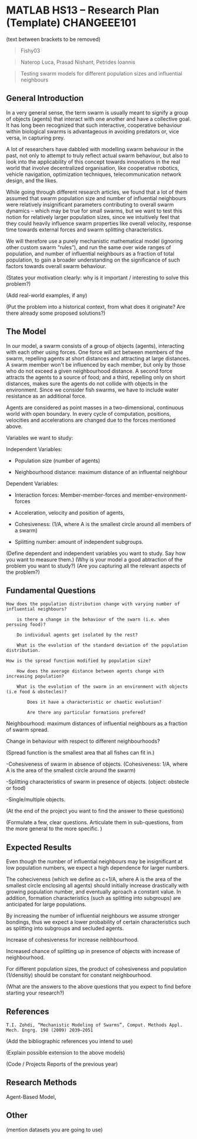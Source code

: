 # MATLAB HS13 – Research Plan (Template)  CHANGEEE101

(text between brackets to be removed)

> Fishy03

> Naterop Luca, Prasad Nishant, Petrides Ioannis

> Testing swarm models for different population sizes and influential neighbours

## General Introduction

In a very general sense, the term swarm is usually meant to signify a group of objects (agents) that interact with one another and have a collective goal. It has long been recognized that such interactive, cooperative behaviour within biological swarms is advantageous in avoiding predators or, vice versa, in capturing prey.

A lot of researchers have dabbled with modelling swarm behaviour in the past, not only to attempt to truly reflect actual swarm behaviour, but also to look into the applicability of this concept towards innovations in the real world that involve decentralized organisation, like cooperative robotics, vehicle navigation, optimization techniques, telecommunication network design, and the likes.

While going through different research articles, we found that a lot of them assumed that swarm population size and number of influential neighbours were relatively insignificant parameters contributing to overall swarm dynamics – which may be true for small swarms, but we want to test this notion for relatively larger population sizes, since we intuitively feel that they could heavily influence swarm properties like overall velocity, response time towards external forces and swarm splitting characteristics.

We will therefore use a purely mechanistic mathematical model (ignoring other custom swarm “rules”), and run the same over wide ranges of population, and number of influential neighbours as a fraction of total population, to gain a broader understanding on the significance of such factors towards overall swarm behaviour.

(States your motivation clearly: why is it important / interesting to solve this problem?)

(Add real-world examples, if any)

(Put the problem into a historical context, from what does it originate? Are there already some proposed solutions?)

## The Model

In our model, a swarm consists of a group of objects (agents), interacting with each other using forces. One force will act between members of the swarm, repelling agents at short distances and attracting at large distances. A swarm member won't be influenced by each member, but only by those who do not exceed a given neighbourhood distance. A second force attracts the agents to a source of food; and a third, repelling only on short distances, makes sure the agents do not collide with objects in the environment. Since we consider fish swarms, we have to include water resistance as an additional force.

Agents are considered as point masses in a two-dimensional, continuous world with open boundary. In every cycle of computation, positions, velocities and accelerations are changed due to the forces mentioned above.

Variables we want to study:

Independent Variables:

- Population size (number of agents)

- Neighbourhood distance: maximum distance of an influental neighbour

Dependent Variables:

- Interaction forces:  Member-member-forces and member-environment-forces

- Acceleration, velocity and position of agents,

- Cohesiveness: (1/A, where A is the smallest circle around all members of a swarm)

- Splitting number: amount of independent subgroups.


(Define dependent and independent variables you want to study. Say how you want to measure them.) (Why is your model a good abtraction of the problem you want to study?) (Are you capturing all the relevant aspects of the problem?)


## Fundamental Questions

    How does the population distribution change with varying number of influential neighbours?

        is there a change in the behaviour of the swarn (i.e. when persuing food)?

        Do individual agents get isolated by the rest?

        What is the evolution of the standard deviation of the population distribution.

    How is the spread function modified by population size?

        How does the average distance between agents change with increasing population?

        What is the evolution of the swarm in an environment with objects (i.e food & obstecles)?

            Does it have a characteristic or chaotic evolution?

            Are there any particular formations prefered?




Neighbourhood: maximum distances of influential neighbours as a fraction of swarm spread.

Change in behaviour with respect to different neighbourhoods?

(Spread function is the smallest area that all fishes can fit in.)

-Cohesiveness of swarm in absence of objects. (Cohesiveness: 1/A, where A is the area of the smallest circle around the swarm)

-Splitting characteristics of swarm in presence of objects. (object: obstecle or food)

-Single/multiple objects.




(At the end of the project you want to find the answer to these questions)

(Formulate a few, clear questions. Articulate them in sub-questions, from the more general to the more specific. )


## Expected Results

Even though the number of influential neighbours may be insignificant at low population numbers, we expect a high dependence for larger numbers.

The coheciveness (which we define as c=1/A, where A is the area of the smallest circle enclosing all agents) should initially increase drastically with growing population number, and eventually aproach a constant value. In addition, formation characteristics (such as splitting into subgroups) are anticipated for large populations.

By increasing the number of influential neighbours we assume stronger bondings, thus we expect a lower probability of certain characteristics such as splitting into subgroups and secluded agents.

Increase of cohesiveness for increase neibhbourhood.

Increased chance of splitting up in presence of objects with increase of neighbourhood.

For different population sizes, the product of cohesiveness and population (1/densitiy) should be constant for constant neighbourhood.

(What are the answers to the above questions that you expect to find before starting your research?)


## References

    T.I. Zohdi, “Mechanistic Modeling of Swarms”, Comput. Methods Appl. Mech. Engrg. 198 (2009) 2039–2051

(Add the bibliographic references you intend to use)

(Explain possible extension to the above models)

(Code / Projects Reports of the previous year)


## Research Methods

Agent-Based Model,

## Other

(mention datasets you are going to use)


